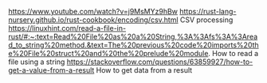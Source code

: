 https://www.youtube.com/watch?v=j9MsMYz9hBw 
https://rust-lang-nursery.github.io/rust-cookbook/encoding/csv.html CSV processing
https://linuxhint.com/read-a-file-in-rust/#:~:text=Read%20File%20as%20a%20String,%3A%3Afs%3A%3Aread_to_string%20method.&text=The%20previous%20code%20imports%20the%20File%20struct%20and%20the%20prelude%20module. How to read a file using a string
https://stackoverflow.com/questions/63859927/how-to-get-a-value-from-a-result How to get data from a result